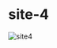 # site-4

![site4](https://user-images.githubusercontent.com/93464225/140939068-4ac6d956-4fc8-4a3c-8d68-0ccb9c6db430.jpg)

